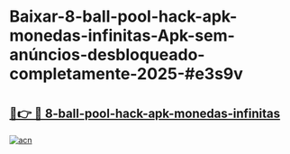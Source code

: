# Baixar-8-ball-pool-hack-apk-monedas-infinitas-Apk-sem-anúncios-desbloqueado-completamente-2025-#e3s9v

# <h2><a href="https://ainizakaria.my?title=8-ball-pool-hack-apk-monedas-infinitas&ref=24M">🔗👉 🔴 8-ball-pool-hack-apk-monedas-infinitas</a></h2>

[![acn](https://github.com/user-attachments/assets/0f9c940e-d8b0-45ae-aac7-cd30a18b3e1c)](https://ainizakaria.my?title=8-ball-pool-hack-apk-monedas-infinitas&ref=24M)

